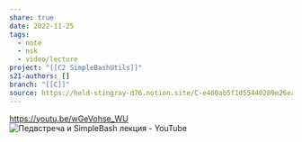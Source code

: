 ```yaml
---
share: true
date: 2022-11-25
tags:
  - note
  - nsk
  - video/lecture
project: "[[C2 SimpleBashUtils]]"
s21-authors: []
branch: "[[C]]"
source: https://held-stingray-d76.notion.site/C-e460ab5f1d55440289e26ea0b48ac689
---
```


https://youtu.be/wGeVohse_WU
![Педвстреча и SimpleBash лекция - YouTube](https://youtu.be/wGeVohse_WU)